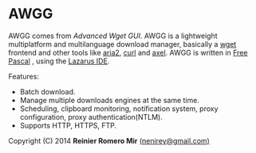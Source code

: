 AWGG
=====

AWGG comes from *Advanced Wget GUI*.
AWGG is a lightweight multiplatform and multilanguage download manager, basically a [wget][1] frontend and other tools like [aria2][2], [curl][3] and [axel][4]. AWGG is written in [Free Pascal][5] , using the [Lazarus IDE][6].

Features:

- Batch download.
- Manage multiple downloads engines at the same time.
- Scheduling, clipboard monitoring, notification system, proxy configuration, proxy authentication(NTLM).
- Supports HTTP, HTTPS, FTP.

Copyright (C) 2014 **Reinier Romero Mir** [(nenirey@gmail.com)][7]

[1]: http://www.gnu.org/software/wget/
[2]: http://aria2.sourceforge.net/
[3]: http://curl.haxx.se/
[4]: http://axel.alioth.debian.org/
[5]: http://www.freepascal.org/
[6]: http://www.lazarus.freepascal.org/
[7]: mailto:nenirey@gmail.com